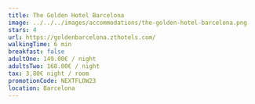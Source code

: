 ```yaml
---
title: The Golden Hotel Barcelona
image: ../../../images/accommodations/the-golden-hotel-barcelona.png
stars: 4
url: https://goldenbarcelona.zthotels.com/
walkingTime: 6 min
breakfast: false
adultOne: 149.00€ / night
adultsTwo: 168.00€ / night
tax: 3,80€ night / room
promotionCode: NEXTFLOW23
location: Barcelona
---
```


